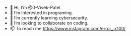 - 👋 Hi, I’m @0-Vivek-PateL
- 👀 I’m interested in programing.
- 🌱 I’m currently learning cybersecurity.
- 💞️ I’m looking to collaborate on coding.
- 📫 To reach me https://www.instagram.com/error_.x100/

<!---
0-Vivek-PateL/0-Vivek-PateL is a ✨ special ✨ repository because its `README.md` (this file) appears on your GitHub profile.
You can click the Preview link to take a look at your changes.
--->
